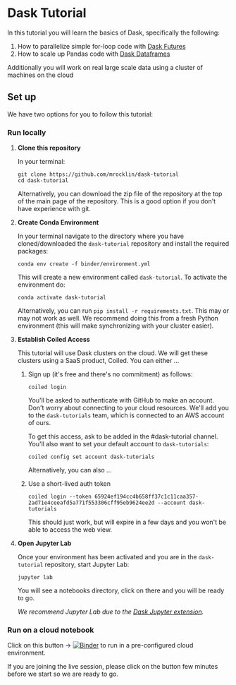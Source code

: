 # Dask Tutorial

In this tutorial you will learn the basics of Dask, specifically the following:

1.  How to parallelize simple for-loop code with [Dask Futures](https://docs.dask.org/en/stable/futures.html)
2.  How to scale up Pandas code with [Dask Dataframes](https://docs.dask.org/en/stable/dataframes.html)

Additionally you will work on real large scale data using a cluster of machines on the cloud

## Set up

We have two options for you to follow this tutorial:

### Run locally

1. **Clone this repository**

    In your terminal:

    ```
    git clone https://github.com/mrocklin/dask-tutorial
    cd dask-tutorial
    ```

    Alternatively, you can download the zip file of the repository at the top of the main page of the repository. This is a good option if you don't have experience with git.

2. **Create Conda Environment**

    In your terminal navigate to the directory where you have cloned/downloaded the `dask-tutorial` repository and install the required packages:

    ```
    conda env create -f binder/environment.yml
    ```

    This will create a new environment called `dask-tutorial`. To activate the environment do:

    ```
    conda activate dask-tutorial
    ```

    Alternatively, you can run `pip install -r requirements.txt`.
    This may or may not work as well.
    We recommend doing this from a fresh Python environment (this will make
    synchronizing with your cluster easier).

3. **Establish Coiled Access**

    This tutorial will use Dask clusters on the cloud.  We will get these
    clusters using a SaaS product, Coiled.  You can either ...

    1.  Sign up (it's free and there's no commitment) as follows:

        ```
        coiled login
        ```

        You'll be asked to authenticate with GitHub to make an account.  Don't
        worry about connecting to your cloud resources.  We'll add you to the
        `dask-tutorials` team, which is connected to an AWS account of ours.

        To get this access, ask to be added in the #dask-tutorial channel.
        You'll also want to set your default account to `dask-tutorials`:

        ```
        coiled config set account dask-tutorials
        ```

        Alternatively, you can also ...

    2.  Use a short-lived auth token

        ```
        coiled login --token 65924ef194cc4b658ff37c1c11caa357-2ad71e4ceeafd5a771f553306cff95eb9624ee2d --account dask-tutorials
        ```

        This should just work, but will expire in a few days and you won't be
        able to access the web view.

3. **Open Jupyter Lab**

    Once your environment has been activated and you are in the `dask-tutorial` repository, start Jupyter Lab:

    ```
    jupyter lab
    ```

    You will see a notebooks directory, click on there and you will be ready to go.

    *We recommend Jupyter Lab due to the [Dask Jupyter extension](https://github.com/dask/dask-labextension).*


### Run on a cloud notebook

Click on this button → [![Binder](https://mybinder.org/badge_logo.svg)](https://mybinder.org/v2/gh/mrocklin/dask-tutorial/HEAD) to run in a pre-configured cloud environment.

If you are joining the live session, please click on the button few minutes before we start so we are ready to go.

